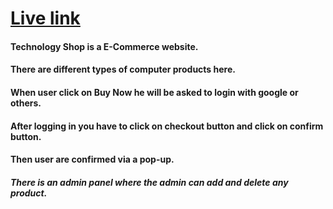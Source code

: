
# [Live link](https://technology-shop-1e32b.web.app/)
#### Technology Shop is a E-Commerce website.
#### There are different types of computer products here.
#### When user click on Buy Now he will be asked to login with google or others.
#### After logging in you have to click on checkout button and click on confirm button.
#### Then user are confirmed via a pop-up.
##### There is an admin panel where the admin can  add and delete any product.

